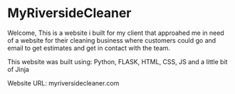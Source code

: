 # MyRiversideCleaner



Welcome, This is a website i built for my client that approahed me in need of a website for their cleaning business where customers could go and email to get estimates and get in contact with the team. 

This website was built using: Python, FLASK, HTML, CSS, JS and a little bit of Jinja 


Website URL:  myriversidecleaner.com
